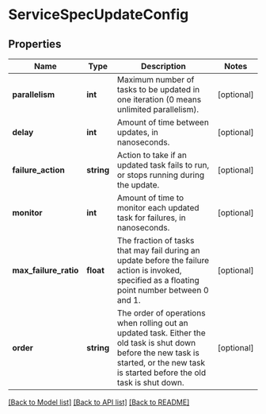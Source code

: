 # ServiceSpecUpdateConfig

## Properties
Name | Type | Description | Notes
------------ | ------------- | ------------- | -------------
**parallelism** | **int** | Maximum number of tasks to be updated in one iteration (0 means unlimited parallelism). | [optional] 
**delay** | **int** | Amount of time between updates, in nanoseconds. | [optional] 
**failure_action** | **string** | Action to take if an updated task fails to run, or stops running during the update. | [optional] 
**monitor** | **int** | Amount of time to monitor each updated task for failures, in nanoseconds. | [optional] 
**max_failure_ratio** | **float** | The fraction of tasks that may fail during an update before the failure action is invoked, specified as a floating point number between 0 and 1. | [optional] 
**order** | **string** | The order of operations when rolling out an updated task. Either the old task is shut down before the new task is started, or the new task is started before the old task is shut down. | [optional] 

[[Back to Model list]](../README.md#documentation-for-models) [[Back to API list]](../README.md#documentation-for-api-endpoints) [[Back to README]](../README.md)


